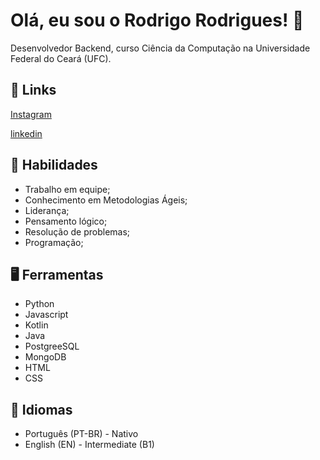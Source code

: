 
# Olá, eu sou o Rodrigo Rodrigues! 👋

Desenvolvedor Backend, curso Ciência da Computação na Universidade Federal do Ceará (UFC).

## 🔗 Links
[Instagram](https://www.instagram.com/rdrigrs/)

[linkedin](https://www.linkedin.com/in/rdrigrs/)

## 🧠 Habilidades

- Trabalho em equipe;
- Conhecimento em Metodologias Ágeis;
- Liderança;
- Pensamento lógico;
- Resolução de problemas;
- Programação;


## 🖥 Ferramentas

- Python
- Javascript
- Kotlin
- Java
- PostgreeSQL
- MongoDB
- HTML
- CSS


## 👅 Idiomas

- Português (PT-BR) - Nativo 
- English (EN) - Intermediate (B1)

